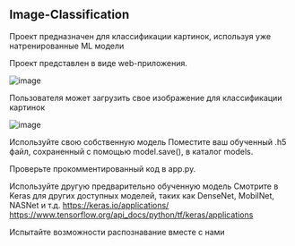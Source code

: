 ## Image-Classification
Проект предназначен для классификации картинок, используя уже натренированные ML модели

Проект представлен в виде web-приложения.


![image](https://github.com/Committed-Soriti/Image-Classification/assets/128974407/7d58a493-4f02-43f3-9e7c-697b7c601c78)

Пользователя может загрузить свое изображение для классификации картинок

![image](https://github.com/Committed-Soriti/Image-Classification/assets/128974407/47515049-857c-40f3-99d3-781e320a2d21)



Используйте свою собственную модель
Поместите ваш обученный .h5 файл, сохраненный с помощью model.save(), в каталог models.

Проверьте прокомментированный код в app.py.

Используйте другую предварительно обученную модель
Смотрите в Keras для других доступных моделей, таких как DenseNet, MobilNet, NASNet и т.д.
https://keras.io/applications/
https://www.tensorflow.org/api_docs/python/tf/keras/applications

Испытайте возможности распознавание вместе с нами
